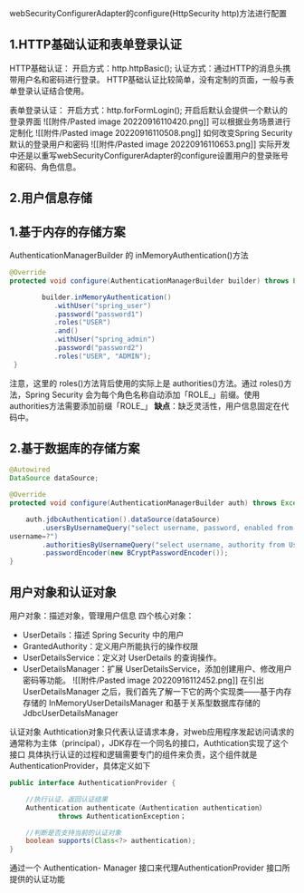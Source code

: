 webSecurityConfigurerAdapter的configure(HttpSecurity http)方法进行配置

## 1.HTTP基础认证和表单登录认证

HTTP基础认证：
	开启方式：http.httpBasic();
	认证方式：通过HTTP的消息头携带用户名和密码进行登录。
HTTP基础认证比较简单，没有定制的页面，一般与表单登录认证结合使用。

表单登录认证：
	开启方式：http.forFormLogin();
	开启后默认会提供一个默认的登录界面
	![[附件/Pasted image 20220916110420.png]]
	可以根据业务场景进行定制化
	![[附件/Pasted image 20220916110508.png]]
	如何改变Spring Security默认的登录用户和密码
	![[附件/Pasted image 20220916110653.png]]
	实际开发中还是以重写webSecurityConfigurerAdapter的configure设置用户的登录账号和密码、角色信息。
## 2.用户信息存储
## 1.基于内存的存储方案
AuthenticationManagerBuilder 的 inMemoryAuthentication()方法
```java
@Override
protected void configure(AuthenticationManagerBuilder builder) throws Exception {

        builder.inMemoryAuthentication()
           .withUser("spring_user")
           .password("password1")
           .roles("USER")
           .and()
           .withUser("spring_admin")
           .password("password2")
           .roles("USER", "ADMIN");
 }
```
注意，这里的 roles()方法背后使用的实际上是 authorities()方法。通过 roles()方法，Spring Security 会为每个角色名称自动添加「ROLE_」前缀。使用authorities方法需要添加前缀「ROLE_」
**缺点**：缺乏灵活性，用户信息固定在代码中。
## 2.基于数据库的存储方案
```java
@Autowired
DataSource dataSource;

@Override
protected void configure(AuthenticationManagerBuilder auth) throws Exception {

    auth.jdbcAuthentication().dataSource(dataSource)
        .usersByUsernameQuery("select username, password, enabled from Users " + "where  
username=?")
        .authoritiesByUsernameQuery("select username, authority from UserAuthorities " + "where username=?")
        .passwordEncoder(new BCryptPasswordEncoder());
}
```

## 用户对象和认证对象
用户对象：描述对象，管理用户信息
四个核心对象：
- UserDetails：描述 Spring Security 中的用户
- GrantedAuthority：定义用户所能执行的操作权限
- UserDetailsService：定义对 UserDetails 的查询操作。
- UserDetailsManager：扩展 UserDetailsService，添加创建用户、修改用户密码等功能。
  ![[附件/Pasted image 20220916112452.png]]
在引出 UserDetailsManager 之后，我们首先了解一下它的两个实现类——基于内存存储的 InMemoryUserDetailsManager 和基于关系型数据库存储的 JdbcUserDetailsManager

认证对象
Authtication对象只代表认证请求本身，对web应用程序发起访问请求的通常称为主体（principal），JDK存在一个同名的接口，Authtication实现了这个接口
具体执行认证的过程和逻辑需要专门的组件来负责，这个组件就是AuthenticationProvider，具体定义如下
```java
public interface AuthenticationProvider {

    //执行认证，返回认证结果 
    Authentication authenticate（Authentication authentication）
            throws AuthenticationException；

    //判断是否支持当前的认证对象 
    boolean supports(Class<?> authentication);
}
```
通过一个 Authentication- Manager 接口来代理AuthenticationProvider 接口所提供的认证功能
